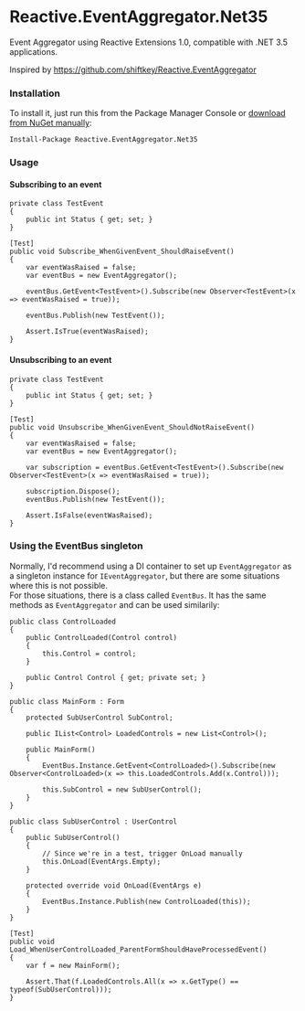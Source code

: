 Reactive.EventAggregator.Net35
=============================

Event Aggregator using Reactive Extensions 1.0, compatible with .NET 3.5 applications.

Inspired by https://github.com/shiftkey/Reactive.EventAggregator

### Installation

To install it, just run this from the Package Manager Console or [download from NuGet manually](https://www.nuget.org/packages/Reactive.EventAggregator):

    Install-Package Reactive.EventAggregator.Net35

### Usage

#### Subscribing to an event

    private class TestEvent
    {
        public int Status { get; set; }
    }

    [Test]
    public void Subscribe_WhenGivenEvent_ShouldRaiseEvent()
    {
        var eventWasRaised = false;
        var eventBus = new EventAggregator();

        eventBus.GetEvent<TestEvent>().Subscribe(new Observer<TestEvent>(x => eventWasRaised = true));

        eventBus.Publish(new TestEvent());

        Assert.IsTrue(eventWasRaised);
    }

#### Unsubscribing to an event

    private class TestEvent
    {
        public int Status { get; set; }
    }

    [Test]
    public void Unsubscribe_WhenGivenEvent_ShouldNotRaiseEvent()
    {
        var eventWasRaised = false;
        var eventBus = new EventAggregator();

        var subscription = eventBus.GetEvent<TestEvent>().Subscribe(new Observer<TestEvent>(x => eventWasRaised = true));

        subscription.Dispose();
        eventBus.Publish(new TestEvent());

        Assert.IsFalse(eventWasRaised);
    }

### Using the EventBus singleton
Normally, I'd recommend using a DI container to set up `EventAggregator` as a singleton instance for `IEventAggregator`, but there are some situations where this is not possible.  
For those situations, there is a class called `EventBus`. It has the same methods as `EventAggregator` and can be used similarily:

    public class ControlLoaded
    {
        public ControlLoaded(Control control)
        {
            this.Control = control;
        }

        public Control Control { get; private set; }
    }

    public class MainForm : Form
    {
        protected SubUserControl SubControl;

        public IList<Control> LoadedControls = new List<Control>();

        public MainForm()
        {
            EventBus.Instance.GetEvent<ControlLoaded>().Subscribe(new Observer<ControlLoaded>(x => this.LoadedControls.Add(x.Control)));

            this.SubControl = new SubUserControl();
        }
    }

    public class SubUserControl : UserControl
    {
        public SubUserControl()
        {
            // Since we're in a test, trigger OnLoad manually
            this.OnLoad(EventArgs.Empty);
        }

        protected override void OnLoad(EventArgs e)
        {
            EventBus.Instance.Publish(new ControlLoaded(this));
        }
    }

    [Test]
    public void Load_WhenUserControlLoaded_ParentFormShouldHaveProcessedEvent()
    {
        var f = new MainForm();

        Assert.That(f.LoadedControls.All(x => x.GetType() == typeof(SubUserControl)));
    }
